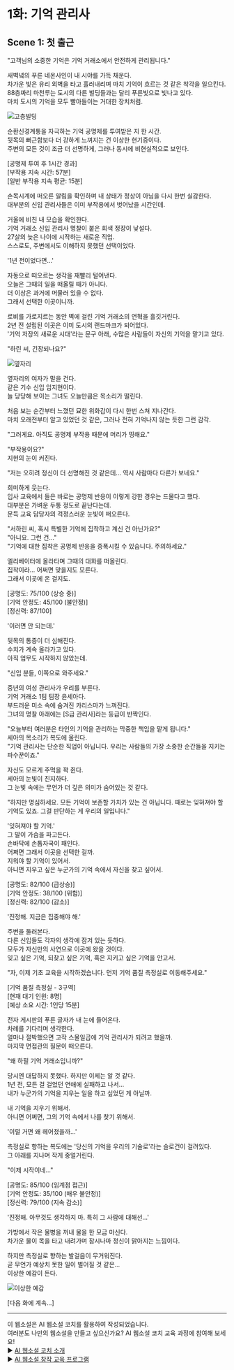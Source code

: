 # 1화: 기억 관리사

## Scene 1: 첫 출근

"고객님의 소중한 기억은 기억 거래소에서 안전하게 관리됩니다."

새벽녘의 푸른 네온사인이 내 시야를 가득 채운다.  
차가운 빛은 유리 외벽을 타고 흘러내리며 마치 기억이 흐르는 것 같은 착각을 일으킨다.  
88층짜리 마천루는 도시의 다른 빌딩들과는 달리 푸른빛으로 빛나고 있다.  
마치 도시의 기억을 모두 빨아들이는 거대한 장치처럼.

![고층빌딩](../../images/01-1.png)

순환신경계통을 자극하는 기억 공명제를 투여받은 지 한 시간.  
뒷목의 뻐근함보다 더 강하게 느껴지는 건 이상한 현기증이다.  
주변의 모든 것이 조금 더 선명하게, 그러나 동시에 비현실적으로 보인다.

[공명제 투여 후 1시간 경과]  
[부작용 지속 시간: 57분]  
[일반 부작용 지속 평균: 15분]

손목시계에 떠오른 알림을 확인하며 내 상태가 정상이 아님을 다시 한번 실감한다.  
대부분의 신입 관리사들은 이미 부작용에서 벗어났을 시간인데.

거울에 비친 내 모습을 확인한다.  
기억 거래소 신입 관리사 명찰이 붙은 회색 정장이 낯설다.  
27살의 늦은 나이에 시작하는 새로운 직업.  
스스로도, 주변에서도 이해하지 못했던 선택이었다.

'1년 전이었다면...'

자동으로 떠오르는 생각을 재빨리 털어낸다.  
오늘은 그때의 일을 떠올릴 때가 아니다.  
더 이상은 과거에 머물러 있을 수 없다.  
그래서 선택한 이곳이니까.

로비를 가로지르는 동안 벽에 걸린 기억 거래소의 연혁을 흘깃거린다.  
2년 전 설립된 이곳은 이미 도시의 랜드마크가 되어있다.  
'기억 저장의 새로운 시대'라는 문구 아래, 수많은 사람들이 자신의 기억을 맡기고 있다.

"하린 씨, 긴장되나요?"

![옆자리](../../images/01-2.png)

옆자리의 여자가 말을 건다.  
같은 기수 신입 임지현이다.  
늘 당당해 보이는 그녀도 오늘만큼은 목소리가 떨린다.  

처음 보는 순간부터 느꼈던 묘한 위화감이 다시 한번 스쳐 지나간다.  
마치 오래전부터 알고 있었던 것 같은, 그러나 전혀 기억나지 않는 듯한 그런 감각.

"그러게요. 아직도 공명제 부작용 때문에 머리가 띵해요."

"부작용이요?"  
지현의 눈이 커진다.

"저는 오히려 정신이 더 선명해진 것 같은데... 역시 사람마다 다른가 보네요."

희미하게 웃는다.  
입사 교육에서 들은 바로는 공명제 반응이 이렇게 강한 경우는 드물다고 했다.  
대부분은 가벼운 두통 정도로 끝난다는데.  
문득 교육 담당자의 걱정스러운 눈빛이 떠오른다.

"서하린 씨, 혹시 특별한 기억에 집착하고 계신 건 아닌가요?"  
"아니요. 그런 건..."  
"기억에 대한 집착은 공명제 반응을 증폭시킬 수 있습니다. 주의하세요."

엘리베이터에 올라타며 그때의 대화를 떠올린다.  
집착이라... 어쩌면 맞을지도 모른다.  
그래서 이곳에 온 걸지도.

[공명도: 75/100 (상승 중)]  
[기억 안정도: 45/100 (불안정)]  
[정신력: 87/100]

'이러면 안 되는데.'

뒷목의 통증이 더 심해진다.  
수치가 계속 올라가고 있다.  
아직 업무도 시작하지 않았는데.

"신입 분들, 이쪽으로 와주세요."

중년의 여성 관리사가 우리를 부른다.  
기억 거래소 1팀 팀장 윤세아다.  
부드러운 미소 속에 숨겨진 카리스마가 느껴진다.  
그녀의 명찰 아래에는 [S급 관리사]라는 등급이 반짝인다.

"오늘부터 여러분은 타인의 기억을 관리하는 막중한 책임을 맡게 됩니다."  
세아의 목소리가 복도에 울린다.  
"기억 관리사는 단순한 직업이 아닙니다. 우리는 사람들의 가장 소중한 순간들을 지키는 파수꾼이죠."

자신도 모르게 주먹을 꽉 쥔다.  
세아의 눈빛이 진지하다.  
그 눈빛 속에는 무언가 더 깊은 의미가 숨어있는 것 같다.

"하지만 명심하세요. 모든 기억이 보존할 가치가 있는 건 아닙니다. 때로는 잊혀져야 할 기억도 있죠. 그걸 판단하는 게 우리의 일입니다."

'잊혀져야 할 기억.'  
그 말이 가슴을 파고든다.  
손바닥에 손톱자국이 패인다.  
어쩌면 그래서 이곳을 선택한 걸까.  
지워야 할 기억이 있어서.  
아니면 지우고 싶은 누군가의 기억 속에서 자신을 찾고 싶어서.

[공명도: 82/100 (급상승)]  
[기억 안정도: 38/100 (위험)]  
[정신력: 82/100 (감소)]

'진정해. 지금은 집중해야 해.'

주변을 둘러본다.  
다른 신입들도 각자의 생각에 잠겨 있는 듯하다.  
모두가 자신만의 사연으로 이곳에 왔을 것이다.  
잊고 싶은 기억, 되찾고 싶은 기억, 혹은 지키고 싶은 기억을 안고서.

"자, 이제 기초 교육을 시작하겠습니다. 먼저 기억 품질 측정실로 이동해주세요."

[기억 품질 측정실 - 3구역]  
[현재 대기 인원: 8명]  
[예상 소요 시간: 1인당 15분]

전자 게시판의 푸른 글자가 내 눈에 들어온다.  
차례를 기다리며 생각한다.  
얼마나 절박했으면 고작 스물일곱에 기억 관리사가 되려고 했을까.  
마지막 면접관의 질문이 떠오른다.

"왜 하필 기억 거래소입니까?"

당시엔 대답하지 못했다. 하지만 이제는 알 것 같다.  
1년 전, 모든 걸 걸었던 연애에 실패하고 나서...  
내가 누군가의 기억을 지우는 일을 하고 싶었던 게 아닐까.

내 기억을 지우기 위해서.  
아니면 어쩌면, 그의 기억 속에서 나를 찾기 위해서.

'이럴 거면 왜 헤어졌을까...'

측정실로 향하는 복도에는 '당신의 기억을 우리의 기술로'라는 슬로건이 걸려있다.  
그 아래를 지나며 작게 중얼거린다.

"이제 시작이네..."

[공명도: 85/100 (임계점 접근)]  
[기억 안정도: 35/100 (매우 불안정)]  
[정신력: 79/100 (지속 감소)]

'진정해. 아무것도 생각하지 마. 특히 그 사람에 대해선...'

가방에서 작은 물병을 꺼내 물을 한 모금 마신다.  
차가운 물이 목을 타고 내려가며 잠시나마 정신이 맑아지는 느낌이다.

하지만 측정실로 향하는 발걸음이 무거워진다.  
곧 무언가 예상치 못한 일이 벌어질 것 같은...  
이상한 예감이 든다.

![이상한 예감](../../images/01-3.png)

[다음 화에 계속...]

---

이 웹소설은 AI 웹소설 코치를 활용하여 작성되었습니다.  
여러분도 나만의 웹소설을 만들고 싶으신가요? AI 웹소설 코치 교육 과정에 참여해 보세요!  
► [AI 웹소설 코치 소개](https://getso.link/aiwc)  
► [AI 웹소설 창작 교육 프로그램](https://getso.link/aiw-edu)